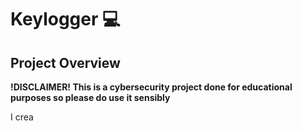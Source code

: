 
# Keylogger 💻


<h2>Project Overview</h2>

**!DISCLAIMER! This is a cybersecurity project done for educational purposes so please do use it sensibly**

I crea
